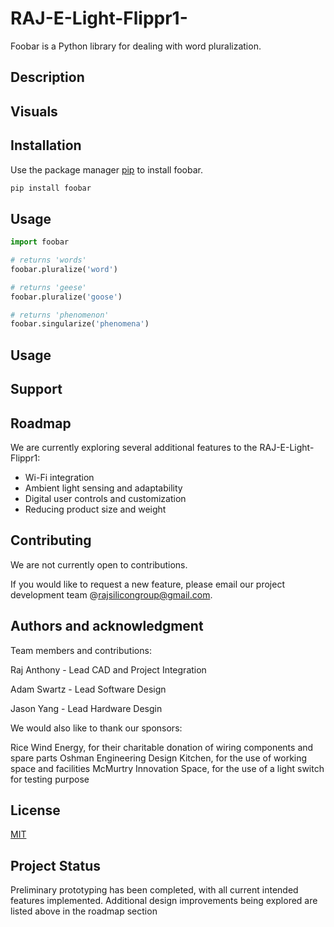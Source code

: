 # RAJ-E-Light-Flippr1-

Foobar is a Python library for dealing with word pluralization.

## Description

## Visuals

## Installation


Use the package manager [pip](https://pip.pypa.io/en/stable/) to install foobar.

```bash
pip install foobar
```

## Usage

```python
import foobar

# returns 'words'
foobar.pluralize('word')

# returns 'geese'
foobar.pluralize('goose')

# returns 'phenomenon'
foobar.singularize('phenomena')
```


## Usage
## Support
## Roadmap
We are currently exploring several additional features to the RAJ-E-Light-Flippr1:

- Wi-Fi integration
- Ambient light sensing and adaptability
- Digital user controls and customization
- Reducing product size and weight


## Contributing

We are not currently open to contributions. 

If you would like to request a new feature, please email our project development team @rajsilicongroup@gmail.com.

## Authors and acknowledgment  
Team members and contributions:

Raj Anthony - Lead CAD and Project Integration 

Adam Swartz - Lead Software Design

Jason Yang - Lead Hardware Desgin


We would also like to thank our sponsors:

Rice Wind Energy, for their charitable donation of wiring components and spare parts
Oshman Engineering Design Kitchen, for the use of working space and facilities 
McMurtry Innovation Space, for the use of a light switch for testing purpose

## License

[MIT](https://choosealicense.com/licenses/mit/)

## Project Status

Preliminary prototyping has been completed, with all current intended features implemented. 
Additional design improvements being explored are listed above in the roadmap section
